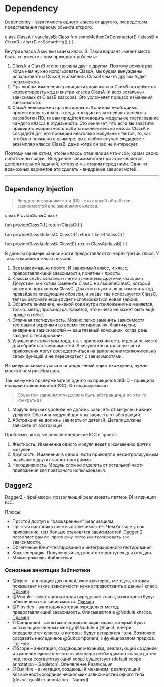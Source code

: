 # Dependency 
Dependency - зависимость одного класса от другого, посредством представления первому обьекта второго.

class ClassA {
var classB: Class
  fun someMethodOrConstructor() {
    classB = ClassB()
     classB.doSomething()
  }
}

Внутри класса А мы вызываем класс B.
Такой вариант имеент место быть, но вместе с ним приходят проблемы:
1. ClassA и ClassB тесно связаны друг с другом. Поэтому всякий раз, когда нам нужно использовать ClassA, мы будем вынуждены использовать и ClassB, и заменить ClassB чем-то другим будет невозможно.
2. При любом изменении в инициализации класса ClassB потребуется корректировать код и внутри класса ClassA (и всех остальных зависимых от ClassB классов). Это усложняет процесс изменения зависимости.
3. ClassA невозможно протестировать. Если вам необходимо протестировать класс, а ведь это один из важнейших аспектов разработки ПО, то вам придётся проводить модульное тестирование каждого класса в отдельности. Это означает, что если вы захотите проверить корректность работы исключительно класса ClassA и создадите для его проверки несколько модульных тестов, то, как это было показано в примере, вы в любом случае создадите и экземпляр класса ClassB, даже когда он вас не интересует. 

Поэтому мы не хотим, чтобы классы отвечали за что-либо, кроме своих собственных задач. Внедрение зависимостей при этом является дополнительной задачей, которую мы ставим перед ними.
Один из возможных вариантов это сделать - внедрение зависиомстей.
***
## Dependency Injection

> Внедрение зависимостей (DI) - это способ обработки зависимостей вне зависимого класса.

class ProvideSomeClass {

  fun provideClassC(){
    return ClassC() 
  }

  fun provideClassB(classC: ClassC){
    return ClassB(classC)
  }

  fun provideClassA(classB: ClassB){
    return ClassA(classB)
  }
}

В данном примере зависимости предоставляются через третий класс. У такого варианта много плюсов:

1. Все максимально просто. И зависимый класс, и класс, предоставляющий зависимости, понятны и просты.
2. Классы слабо связаны и легко заменяемы другими классами. Допустим, мы хотим заменить ClassC на AssumeClassC, который является подклассом ClassC. Для этого нужно лишь изменить код провайдера следующим образом, и везде, где используется ClassC, теперь автоматически будет использоваться новая версия:
3. Обратите внимание, никакой код внутри приложения не меняется, только метод провайдера. Кажется, что ничего не может быть ещё проще и гибче.
4. Отличная тестируемость. Можно легко заменить зависимости тестовыми версиями во время тестирования. Фактически, внедрение зависимостей — ваш главный помощник, когда речь заходит о тестировании.
5. Улучшение структуры кода, т.к. в приложении есть отдельное место для обработки зависимостей. В результате остальные части приложения могут сосредоточиться на выполнении исключительно своих функций и не пересекаться с зависимостями.

Из минусов можно указать определенный порог вхождения, нужно много в чем разобраться.

Так же нужно придерживаться одного из принципов SOLID - принципа инверсии зависимостей(IOC). Он подразумевает

>Объектом зависимости должна быть абстракция, а не что-то конкретное.
1. Модули верхних уровней не должны зависеть от модулей нижних уровней. Оба типа модулей должны зависеть от абстракций.
2. Абстракции не должны зависеть от деталей. Детали должны зависеть от абстракций.

Проблемы, которые решает внедрение IOC в проект:
1. Жесткость. Изменение одного модуля ведет к изменению других модулей.
2. Хрупкость. Изменения в одной части приводят к неконтролируемым ошибкам в других частях программы.
3. Неподвижность. Модуль сложно отделить от остальной части приложения для повторного использования.

## Dagger2
Dagger2 - фреймворк, позволяющий реализовать паттерн DI и принцип IOC.

Плюсы:
- Простой доступ к “расшаренным” реализациям.
- Простая настройка сложных зависимостей. Чем больше у вас приложение, тем больше становится зависимостей. Dagger 2 позволяет вам по-прежнему легко контролировать все зависимости.
- Облегчение Юнит-тестирования и интеграционного тестирования.
- Кодогенерация. Полученный код понятен и доступен для отладки.
- Малые размеры библиотеки.

### Основные аннотации библиотеки
- @Inject - аннотация для полей, конструкторов, методов, которая показывает какие зависимости нужно предоставить в данный класс.
[Пример](https://github.com/BLRHennessy/DaggerUtils/blob/master/app/src/main/java/by/makarevich/daggerutils/ui/activity/AuthActivity.kt)
- @Module – аннотация которая определяет класс, из которого будут обеспечиваться зависимости.
[Пример](https://github.com/BLRHennessy/DaggerUtils/blob/master/app/src/main/java/by/makarevich/daggerutils/dagger/application/AppModule.kt)
- @Provides - аннотация которая определяет метод, предоставляющий зависимость. Описываются в @Module классе.
[Пример](https://github.com/BLRHennessy/DaggerUtils/blob/master/app/src/main/java/by/makarevich/daggerutils/dagger/application/AppModule.kt)
- @Component -  аннотация определяющая класс, который будет «связующим звеном» между @Module и @Inject, внутри определяются классы, в которые будут вставлятся поля. Возможно создавать наследников @Subcomponent, с функционалом предков.
[Пример](https://github.com/BLRHennessy/DaggerUtils/blob/master/app/src/main/java/by/makarevich/daggerutils/dagger/application/AppComponent.kt)
- @Scope – аннотация, создающая механизм, реализующий создание и хранение единственного экземпляра необходимого класса до тех пор, пока соответствующий scope существует (default scope annotation - Singleton).
[Объявление](https://github.com/BLRHennessy/DaggerUtils/blob/master/app/src/main/java/by/makarevich/daggerutils/dagger/Scopes.kt) [Реализация](https://github.com/BLRHennessy/DaggerUtils/blob/master/app/src/main/java/by/makarevich/daggerutils/dagger/activity/AuthActivityComponent.kt)
- @Qualifire - аннотация, создающий механизм, реализующий возможность создание нескольких зависимостей одного типа (default qualifier annotation - Named)

